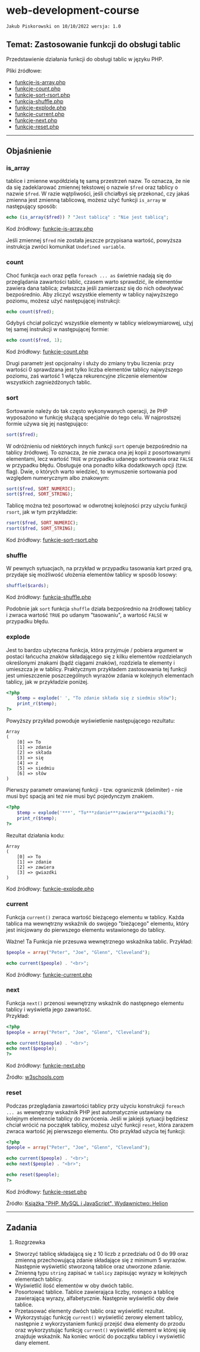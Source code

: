# web-development-course

`Jakub Piskorowski on 10/10/2022 wersja: 1.0`

## Temat: Zastosowanie funkcji do obsługi tablic

Przedstawienie działania funkcji do obsługi tablic w języku PHP.

Pliki źródłowe:
- [funkcje-is-array.php](funkcje-is-array.php)
- [funkcje-count.php](funkcje-count.php)
- [funkcje-sort-rsort.php](funkcje-sort-rsort.php)
- [funkcja-shuffle.php](funkcje-shuffle.php)
- [funkcje-explode.php](funkcje-explode.php)
- [funkcje-current.php](funkcje-current.php)
- [funkcje-next.php](funkcje-next.php)
- [funkcje-reset.php](funkcja-reset.php)

---

## Objaśnienie

### is_array

tablice i zmienne współdzielą tę samą przestrzeń nazw. To oznacza, że nie da się zadeklarować zmiennej tekstowej o nazwie `$fred` oraz tablicy o nazwie `$fred`. W razie wątpliwości, jeśli chciałbyś się przekonać, czy jakaś zmienna jest zmienną tablicową, możesz użyć funkcji `is_array` w następujący sposób:
``` PHP
echo (is_array($fred)) ? "Jest tablicą" : "Nie jest tablicą";
```
Kod źródłowy: [funkcje-is-array.php](funkcje-is-array.php)

Jeśli zmiennej `$fred` nie została jeszcze przypisana wartość, powyższa instrukcja zwróci komunikat `Undefined variable`.

### count

Choć funkcja `each` oraz pętla `foreach ... as` świetnie nadają się do przeglądania zawartości tablic, czasem warto sprawdzić, ile elementów zawiera dana tablica; zwłaszcza jeśli zamierzasz się do nich odwoływać bezpośrednio. Aby zliczyć wszystkie elementy w tablicy najwyższego poziomu, możesz użyć następującej instrukcji:
``` PHP
echo count($fred);
```

Gdybyś chciał policzyć wszystkie elementy w tablicy wielowymiarowej, użyj tej samej instrukcji w następującej formie:
``` PHP
echo count($fred, 1);
```
Kod źródłowy: [funkcje-count.php](funkcje-count.php)

Drugi parametr jest opcjonalny i służy do zmiany trybu liczenia: przy wartości 0 sprawdzana jest tylko liczba elementów tablicy najwyższego poziomu, zaś wartość 1 włącza rekurencyjne zliczenie elementów wszystkich zagnieżdżonych tablic.

### sort

Sortowanie należy do tak często wykonywanych operacji, że PHP wyposażono w funkcję służącą specjalnie do tego celu. W najprostszej formie używa się jej następująco:
``` PHP
sort($fred);
```

W odróżnieniu od niektórych innych funkcji `sort` operuje bezpośrednio na tablicy źródłowej. To oznacza, że nie zwraca ona jej kopii z posortowanymi elementami, lecz wartość `TRUE` w przypadku udanego sortowania oraz `FALSE` w przypadku błędu. Obsługuje ona ponadto kilka dodatkowych opcji (tzw. flag). Dwie, o których warto wiedzieć, to wymuszenie sortowania pod względem numerycznym albo znakowym:
``` PHP
sort($fred, SORT_NUMERIC);
sort($fred, SORT_STRING);
```

Tablicę można też posortować w odwrotnej kolejności przy użyciu funkcji `rsort`, jak w tym przykładzie:
``` PHP
rsort($fred, SORT_NUMERIC);
rsort($fred, SORT_STRING);
```
Kod źródłowy: [funkcje-sort-rsort.php](funkcje-sort-rsort.php)

### shuffle

W pewnych sytuacjach, na przykład w przypadku tasowania kart przed grą, przydaje się możliwość ułożenia elementów tablicy w sposób losowy:
``` PHP
shuffle($cards);
```
Kod źródłowy: [funkcja-shuffle.php](funkcje-shuffle.php)

Podobnie jak `sort` funkcja `shuffle` działa bezpośrednio na źródłowej tablicy i zwraca wartość `TRUE` po udanym "tasowaniu", a wartość `FALSE` w przypadku błędu.

### explode

Jest to bardzo użyteczna funkcja, która przyjmuje / pobiera argument w postaci łańcucha znaków składającego się z kilku elementów rozdzielanych określonymi znakami (bądź ciągami znaków), rozdziela te elementy i umieszcza je w tablicy. Praktycznym przykładem zastosowania tej funkcji jest umieszczenie poszczególnych wyrazów zdania w kolejnych elementach tablicy, jak w przykładzie poniżej.
```PHP
<?php
    $temp = explode(' ', "To zdanie składa się z siedmiu słów");
    print_r($temp);
?>
```

Powyższy przykład powoduje wyświetlenie następującego rezultatu:
``` text
Array
(
    [0] => To
    [1] => zdanie
    [2] => składa
    [3] => się
    [4] => z
    [5] => siedmiu
    [6] => słów
)
```

Pierwszy parametr omawianej funkcji - tzw. ogranicznik (delimiter) - nie musi być spacją ani też nie musi być pojedynczym znakiem.
``` PHP
<?php
    $temp = explode('***', "To***zdanie***zawiera***gwiazdki");
    print_r($temp);
?>
```

Rezultat działania kodu:
``` text
Array
(
    [0] => To
    [1] => zdanie
    [2] => zawiera
    [3] => gwiazdki
)
```
Kod źródłowy: [funkcje-explode.php](funkcje-explode.php)

### current

Funkcja `current()` zwraca wartość bieżącego elementu w tablicy. Każda tablica ma wewnętrzny wskaźnik do swojego "bieżącego" elementu, który jest inicjowany do pierwszego elementu wstawionego do tablicy.

Ważne! Ta Funkcja nie przesuwa wewnętrznego wskaźnika tablic. 
Przykład:
```php
$people = array("Peter", "Joe", "Glenn", "Cleveland");

echo current($people) . "<br>";
```
Kod źródłowy: [funkcje-current.php](funkcje-current.php)

### next

Funkcja `next()` przenosi wewnętrzny wskaźnik do następnego elementu tablicy i wyświetla jego zawartość.  
Przykład: 
``` php
<?php
$people = array("Peter", "Joe", "Glenn", "Cleveland");

echo current($people) . "<br>";
echo next($people);
?>
```
Kod źródłowy: [funkcje-next.php](funkcje-next.php)

Źródło: [w3schools.com](https://www.w3schools.com/php/func_array_count.asp)

### reset

Podczas przeglądania zawartości tablicy przy użyciu konstrukcji `foreach ... as` wewnętrzny wskaźnik PHP jest automatycznie ustawiany na kolejnym elemencie tablicy do zwrócenia. Jeśli w jakiejś sytuacji będziesz chciał wrócić na początek tablicy, możesz użyć funkcji `reset`, która zarazem zwraca wartość jej pierwszego elementu. Oto przykład użycia tej funkcji:  
``` php
<?php
$people = array("Peter", "Joe", "Glenn", "Cleveland");

echo current($people) . "<br>";
echo next($people) . "<br>";

echo reset($people);
?>
```
Kod źródłowy: [funkcje-reset.php](funkcja-reset.php)

Źródło: [Książka "PHP, MySQL i JavaScript", Wydawnictwo: Helion](https://helion.pl/ksiazki/php-mysql-i-javascript-wprowadzenie-wydanie-v-robin-nixon,phmyj5.htm#format/e)


---

## Zadania 
1. Rozgrzewka
-  Stworzyć tablicę składającą się z 10 liczb z przedziału od 0 do 99 oraz zmienną przechowującą zdanie składające się z minimum 5 wyrazów. Następnie wyświetlić stworzoną tablice oraz utworzone zdanie.
-  Zmienną typu `string` zapisać w `tablicy` zapisując wyrazy w kolejnych elementach tablicy.
- Wyświetlić ilość elementów w oby dwóch tablic. 
- Posortować tablice. Tablice zawierająca liczby, rosnąco a tablicę zawierającą wyrazy, alfabetycznie. Następnie wyświetlić oby dwie tablice.
- Przetasować elementy dwóch tablic oraz wyświetlić rezultat.
- Wykorzystując funkcję `current()` wyświetlić zerowy element tablicy, następnie z wykorzystaniem funkcji przejść dwa elementy do przodu oraz wykorzystując funkcję `current()` wyświetlić element w której się znajduje wskaźnik. Na koniec wrócić do początku tablicy i wyświetlić dany element.